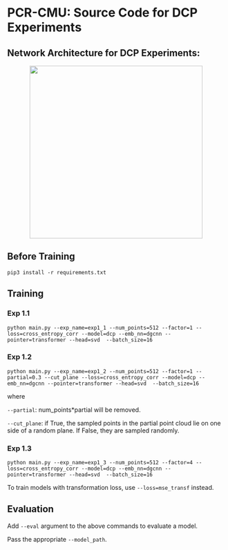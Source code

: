 # PCR-CMU: Source Code for DCP Experiments

## Network Architecture for DCP Experiments:
<p align="center">
	<img src="https://github.com/tzodge/PCR-CMU/blob/main/RPMNet_Code/images/DCP_arch_v2.png" height="400">
</p>

## Before Training

`pip3 install -r requirements.txt`

## Training

### Exp 1.1
`python main.py --exp_name=exp1_1 --num_points=512 --factor=1 --loss=cross_entropy_corr --model=dcp --emb_nn=dgcnn --pointer=transformer --head=svd  --batch_size=16`

### Exp 1.2

`python main.py --exp_name=exp1_2 --num_points=512 --factor=1 --partial=0.3 --cut_plane --loss=cross_entropy_corr --model=dcp --emb_nn=dgcnn --pointer=transformer --head=svd  --batch_size=16`

where 

`--partial`: num_points*partial will be removed.

`--cut_plane`: if True, the sampled points in the partial point cloud lie on one side of a random plane. If False, they are sampled randomly.

### Exp 1.3

`python main.py --exp_name=exp1_3 --num_points=512 --factor=4 --loss=cross_entropy_corr --model=dcp --emb_nn=dgcnn --pointer=transformer --head=svd  --batch_size=16`

To train models with transformation loss, use `--loss=mse_transf` instead.

## Evaluation

Add `--eval` argument to the above commands to evaluate a model.

Pass the appropriate `--model_path`.
